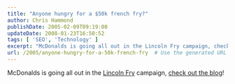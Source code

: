 ```yaml
---
title: "Anyone hungry for a $50k french fry?"
author: Chris Hammond
publishDate: 2005-02-09T09:19:00
updateDate: 2008-01-23T16:50:52
tags: [ 'SEO', 'Technology' ]
excerpt: "McDonalds is going all out in the Lincoln Fry campaign, check out the..."
url: /2005/anyone-hungry-for-a-50k-french-fry  # Use the generated URL with year
---
```

McDonalds is going all out in the <A href="https://lincolnfry.typepad.com/blog/2005/02/lincolnfrycom.html">Lincoln Fry</A> campaign, <A href="https://lincolnfry.typepad.com/blog/2005/02/sorry_had_to_fo.html">check out the blog</A>!

